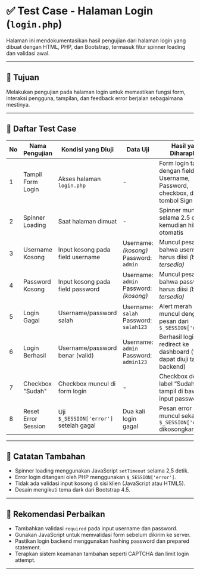 # ✅ Test Case - Halaman Login (`login.php`)

Halaman ini mendokumentasikan hasil pengujian dari halaman login yang dibuat dengan HTML, PHP, dan Bootstrap, termasuk fitur spinner loading dan validasi awal.

---

## 📌 Tujuan
Melakukan pengujian pada halaman login untuk memastikan fungsi form, interaksi pengguna, tampilan, dan feedback error berjalan sebagaimana mestinya.

---

## 🧪 Daftar Test Case

| No | Nama Pengujian            | Kondisi yang Diuji                     | Data Uji                                     | Hasil yang Diharapkan                                                              | Status        |
|----|---------------------------|----------------------------------------|----------------------------------------------|-------------------------------------------------------------------------------------|---------------|
| 1  | Tampil Form Login         | Akses halaman `login.php`              | -                                            | Form login tampil dengan field Username, Password, checkbox, dan tombol Sign In     | ✅ Passed      |
| 2  | Spinner Loading           | Saat halaman dimuat                    | -                                            | Spinner muncul selama 2.5 detik, kemudian hilang otomatis                           | ✅ Passed      |
| 3  | Username Kosong           | Input kosong pada field username       | Username: *(kosong)* <br> Password: `admin`  | Muncul pesan bahwa username harus diisi *(belum tersedia)*                          | ⚠️ Perlu Validasi |
| 4  | Password Kosong           | Input kosong pada field password       | Username: `admin` <br> Password: *(kosong)*  | Muncul pesan bahwa password harus diisi *(belum tersedia)*                          | ⚠️ Perlu Validasi |
| 5  | Login Gagal               | Username/password salah                | Username: `salah` <br> Password: `salah123`  | Alert merah muncul dengan pesan dari `$_SESSION['error']`                           | ✅ Passed      |
| 6  | Login Berhasil            | Username/password benar (valid)        | Username: `admin` <br> Password: `admin123`  | Berhasil login dan redirect ke dashboard (tidak dapat diuji tanpa backend)          | ⚠️ Belum Diuji |
| 7  | Checkbox "Sudah"          | Checkbox muncul di form login          | -                                            | Checkbox dengan label “Sudah” tampil di bawah input password                        | ✅ Passed      |
| 8  | Reset Error Session       | Uji `$_SESSION['error']` setelah gagal | Dua kali login gagal                         | Pesan error hanya muncul sekali, lalu `$_SESSION['error']` dikosongkan              | ✅ Passed      |

---

## 💬 Catatan Tambahan

- Spinner loading menggunakan JavaScript `setTimeout` selama 2,5 detik.
- Error login ditangani oleh PHP menggunakan `$_SESSION['error']`.
- Tidak ada validasi input kosong di sisi klien (JavaScript atau HTML5).
- Desain mengikuti tema dark dari Bootstrap 4.5.

---

## 🔧 Rekomendasi Perbaikan

- Tambahkan validasi `required` pada input username dan password.
- Gunakan JavaScript untuk memvalidasi form sebelum dikirim ke server.
- Pastikan login backend menggunakan hashing password dan prepared statement.
- Terapkan sistem keamanan tambahan seperti CAPTCHA dan limit login attempt.

---

